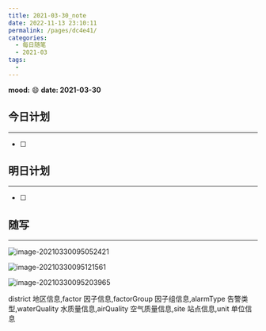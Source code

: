 ```yaml
---
title: 2021-03-30_note
date: 2022-11-13 23:10:11
permalink: /pages/dc4e41/
categories:
  - 每日随笔
  - 2021-03
tags:
  - 
---
```

**mood:** :smile:  																		**date: 2021-03-30**  
## 今日计划  
------
- [ ]  
## 明日计划  
------
- [ ]  
## 随写 
------

![image-20210330095052421](D:\project\vscode\vuepress-theme-reco-demo\my-blog\blogs\每日随笔\2021-03-30_note.assets\image-20210330095052421.png)

![image-20210330095121561](D:\project\vscode\vuepress-theme-reco-demo\my-blog\blogs\每日随笔\2021-03-30_note.assets\image-20210330095121561.png)

![image-20210330095203965](D:\project\vscode\vuepress-theme-reco-demo\my-blog\blogs\每日随笔\2021-03-30_note.assets\image-20210330095203965.png)

district 地区信息,factor 因子信息,factorGroup 因子组信息,alarmType 告警类型,waterQuality 水质量信息,airQuality 空气质量信息,site 站点信息,unit 单位信息
